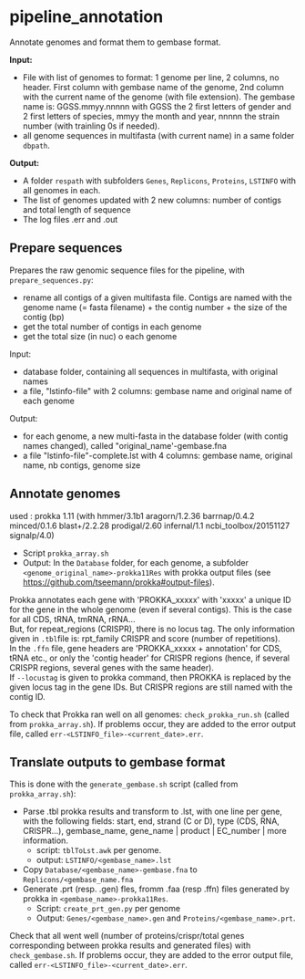 # pipeline_annotation
Annotate genomes and format them to gembase format.  

**Input:**
- File with list of genomes to format: 1 genome per line, 2 columns, no header. First column with gembase name of the genome, 2nd column with the current name of the genome (with file extension). The gembase name is: GGSS.mmyy.nnnnn with GGSS the 2 first letters of gender and 2 first letters of species, mmyy the month and year, nnnnn the strain number (with trainling 0s if needed).
- all genome sequences in multifasta (with current name) in a same folder `dbpath`.

**Output:**
- A folder `respath` with subfolders `Genes`, `Replicons`, `Proteins`, `LSTINFO` with all genomes in each.
- The list of genomes updated with 2 new columns: number of contigs and total length of sequence
- The log files .err and .out

## Prepare sequences
Prepares the raw genomic sequence files for the pipeline, with `prepare_sequences.py`:
- rename all contigs of a given multifasta file. Contigs are named with the genome name (= fasta filename) + the contig number + the size of the contig (bp)
- get the total number of contigs in each genome
- get the total size (in nuc) o each genome

Input: 
- database folder, containing all sequences in multifasta, with original names
- a file, "lstinfo-file" with 2 columns: gembase name and original name of each genome

Output: 
- for each genome, a new multi-fasta in the database folder (with contig names changed), called "original_name'-gembase.fna
- a file "lstinfo-file"-complete.lst with 4 columns: gembase name, original name, nb contigs, genome size

## Annotate genomes
used :
prokka 1.11 (with hmmer/3.1b1 aragorn/1.2.36 barrnap/0.4.2 minced/0.1.6 blast+/2.2.28 prodigal/2.60 infernal/1.1 ncbi_toolbox/20151127 signalp/4.0)

- Script `prokka_array.sh`
- Output: In the `Database` folder, for each genome, a subfolder `<genome_original_name>-prokka11Res` with prokka output files (see https://github.com/tseemann/prokka#output-files).

Prokka annotates each gene with 'PROKKA_xxxxx' with 'xxxxx' a unique ID for the gene in the whole genome (even if several contigs). This is the case for all CDS, tRNA, tmRNA, rRNA...   
But, for repeat_regions (CRISPR), there is no locus tag. The only information given in `.tbl`file is: rpt_family CRISPR and score (number of repetitions).  
In the `.ffn` file, gene headers are 'PROKKA_xxxxx + annotation' for CDS, tRNA etc., or only the 'contig header' for CRISPR regions (hence, if several CRISPR regions, several genes with the same header).  
If `--locustag` is given to prokka command, then PROKKA is replaced by the given locus tag in the gene IDs. But CRISPR regions are still named with the contig ID.

To check that Prokka ran well on all genomes: `check_prokka_run.sh` (called from `prokka_array.sh`). If problems occur, they are added to the error output file, called `err-<LSTINFO_file>-<current_date>.err`.


## Translate outputs to gembase format

This is done with the `generate_gembase.sh` script (called from `prokka_array.sh`):
- Parse .tbl prokka results and transform to .lst, with one line per gene, with the following fields: start, end, strand (C or D), type (CDS, RNA, CRISPR...), gembase_name, gene_name | product | EC_number | more information.
    + script: `tblToLst.awk` per genome.
    + output: `LSTINFO/<gembase_name>.lst`
- Copy `Database/<gembase_name>-gembase.fna` to `Replicons/<gembase_name.fna`
- Generate .prt (resp. .gen) fles, fromm .faa (resp .ffn) files generated by prokka in `<gembase_name>-prokka11Res`.
    + Script: `create_prt_gen.py` per genome
    + Output: `Genes/<gembase_name>.gen` and `Proteins/<gembase_name>.prt`.

Check that all went well (number of proteins/crispr/total genes corresponding between prokka results and generated files) with `check_gembase.sh`. If problems occur, they are added to the error output file, called `err-<LSTINFO_file>-<current_date>.err`.
